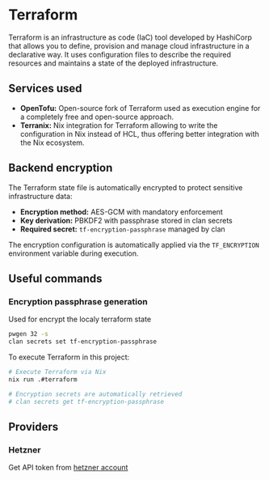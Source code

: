 # Terraform

Terraform is an infrastructure as code (IaC) tool developed by HashiCorp that
allows you to define, provision and manage cloud infrastructure in a declarative
way. It uses configuration files to describe the required resources and
maintains a state of the deployed infrastructure.

## Services used

- **OpenTofu:** Open-source fork of Terraform used as execution engine for a
  completely free and open-source approach.
- **Terranix:** Nix integration for Terraform allowing to write the
  configuration in Nix instead of HCL, thus offering better integration with the
  Nix ecosystem.

## Backend encryption

The Terraform state file is automatically encrypted to protect sensitive
infrastructure data:

- **Encryption method:** AES-GCM with mandatory enforcement
- **Key derivation:** PBKDF2 with passphrase stored in clan secrets
- **Required secret:** `tf-encryption-passphrase` managed by clan

The encryption configuration is automatically applied via the `TF_ENCRYPTION`
environment variable during execution.

## Useful commands

### Encryption passphrase generation

Used for encrypt the localy terraform state

```bash
pwgen 32 -s
clan secrets set tf-encryption-passphrase
```

To execute Terraform in this project:

```bash
# Execute Terraform via Nix
nix run .#terraform

# Encryption secrets are automatically retrieved
# clan secrets get tf-encryption-passphrase
```

## Providers

### Hetzner

Get API token from [hetzner account](./hetzner.md)
